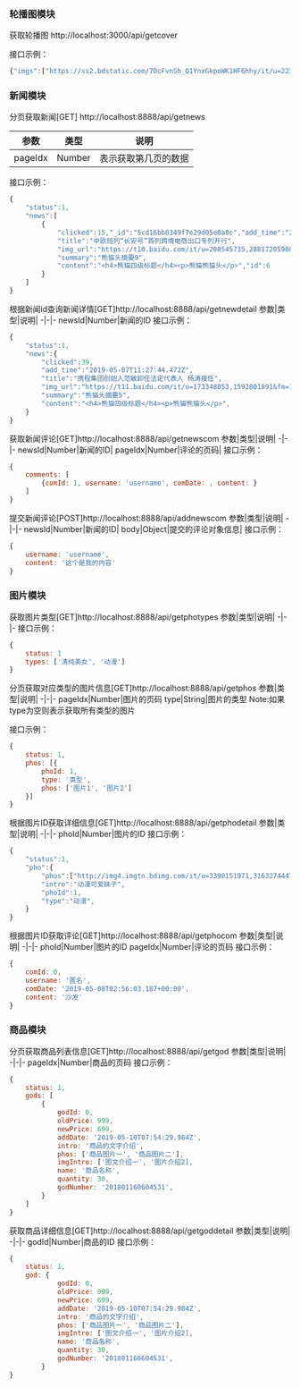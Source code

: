 ### 轮播图模块


获取轮播图 http://localhost:3000/api/getcover

接口示例：
```javascript
{"imgs":["https://ss2.bdstatic.com/70cFvnSh_Q1YnxGkpoWK1HF6hhy/it/u=2237275641,3286268943&fm=26&gp=0.jpg"}
```

### 新闻模块
分页获取新闻[GET]  http://localhost:8888/api/getnews

 参数|类型|说明|
 -|-|- 
pageIdx|Number|表示获取第几页的数据
接口示例：

```javascript
{
    "status":1,
    "news":[
        {
            "clicked":15,"_id":"5cd16bb0349f7e29d05e0a0c","add_time":"2019-05-07T11:27:44.472Z",
            "title":"中欧班列“长安号”首列跨境电商出口专列开行",
            "img_url":"https://t10.baidu.com/it/u=208545735,2881720590&fm=173&app=49&f=JPEG?w=218&h=146&s=8EF04D96EA9010C8520699F50300F021",
            "summary":"熊猫头摘要9",
            "content":"<h4>熊猫四级标题</h4><p>熊猫熊猫头</p>","id":6
        }
    ]
}
```

根据新闻id查询新闻详情[GET]http://localhost:8888/api/getnewdetail
参数|类型|说明|
 -|-|- 
newsId|Number|新闻的ID
接口示例：
```javascript
{
    "status":1,
    "news":{
        "clicked":39,
        "add_time":"2019-05-07T11:27:44.472Z",
        "title":"携程集团创始人范敏卸任法定代表人 杨涛接任",
        "img_url":"https://t11.baidu.com/it/u=173348053,1592801891&fm=173&app=49&f=PNG?w=218&h=146&s=5A52C8125D787C090EE5E0DA030050B3",
        "summary":"熊猫头摘要5",
        "content":"<h4>熊猫四级标题</h4><p>熊猫熊猫头</p>",
    }
}
```

获取新闻评论[GET]http://localhost:8888/api/getnewscom
参数|类型|说明|
 -|-|- 
newsId|Number|新闻的ID|
pageIdx|Number|评论的页码|
接口示例：
```javascript
{
    comments: [
        {comId: 1, username: 'username', comDate: , content: }
    ]
}
```

提交新闻评论[POST]http://localhost:8888/api/addnewscom
参数|类型|说明|
 -|-|- 
newsId|Number|新闻的ID|
body|Object|提交的评论对象信息|
接口示例：
```javascript
{
    username: 'username',
    content: '这个是我的内容'
}
```

### 图片模块

获取图片类型[GET]http://localhost:8888/api/getphotypes
参数|类型|说明|
 -|-|- 
接口示例：
```javascript
{
    status: 1
    types: ['清纯美女', '动漫']
}
```

分页获取对应类型的图片信息[GET]http://localhost:8888/api/getphos
参数|类型|说明|
 -|-|- 
 pageIdx|Number|图片的页码
 type|String|图片的类型
 Note:如果type为空则表示获取所有类型的图片

接口示例：
```javascript
{
    status: 1,
    phos: [{
        phoId: 1,
        type: '类型',
        phos: ['图片1', '图片2']
    }]
}
```

根据图片ID获取详细信息[GET]http://localhost:8888/api/getphodetail
参数|类型|说明|
 -|-|- 
 phoId|Number|图片的ID
接口示例：
```javascript
{
    "status":1,
    "pho":{
        "phos":["http://img4.imgtn.bdimg.com/it/u=3390151971,3163274447&fm=26&gp=0.jpg","http://img1.imgtn.bdimg.com/it/u=3236158123,3686147926&fm=26&gp=0.jpg2","http://img4.imgtn.bdimg.com/it/u=2465494204,1178502384&fm=26&gp=0.jpg"],
        "intro":"动漫可爱妹子",
        "phoId":1,
        "type":"动漫",
    }
}
```


根据图片ID获取评论[GET]http://localhost:8888/api/getphocom
参数|类型|说明|
 -|-|- 
 phoId|Number|图片的ID
 pageIdx|Number|评论的页码
接口示例：
```javascript
{
    comId: 0,
    username: '匿名',
    comDate: '2019-05-08T02:56:03.187+00:00',
    content: '沙发'
}
```

### 商品模块
分页获取商品列表信息[GET]http://localhost:8888/api/getgod
参数|类型|说明|
 -|-|- 
 pageIdx|Number|商品的页码
接口示例：
```javascript
{
    status: 1,
    gods: [
        {
            godId: 0,
            oldPrice: 999,
            newPrice: 699,
            addDate: '2019-05-10T07:54:29.984Z',
            intro: '商品的文字介绍',
            phos: ['商品图片一', '商品图片二'],
            imgIntro: ['图文介绍一', '图片介绍2],
            name: '商品名称',
            quantity: 30,
            godNumber: '201801160604531',
        }
    ]
}
```

获取商品详细信息[GET]http://localhost:8888/api/getgoddetail
参数|类型|说明|
 -|-|- 
 godId|Number|商品的ID
接口示例：
```javascript
{
    status: 1,
    god: {
            godId: 0,
            oldPrice: 999,
            newPrice: 699,
            addDate: '2019-05-10T07:54:29.984Z',
            intro: '商品的文字介绍',
            phos: ['商品图片一', '商品图片二'],
            imgIntro: ['图文介绍一', '图片介绍2],
            name: '商品名称',
            quantity: 30,
            godNumber: '201801160604531',
        }
}

```









